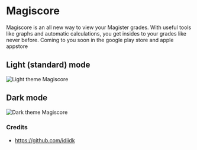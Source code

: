 # Magiscore
Magiscore is an all new way to view your Magister grades. With useful tools like graphs and automatic calculations, you get insides to your grades like never before. 
Coming to you soon in the google play store and apple appstore

## Light (standard) mode

![Light theme Magiscore](https://media.discordapp.net/attachments/588451250123833382/611649121362903051/magscore.PNG)

## Dark mode
![Dark theme Magiscore](https://media.discordapp.net/attachments/588451250123833382/611648997203116071/magiscore.PNG)

### Credits
- https://github.com/idiidk
